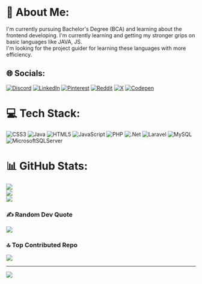 # 💫 About Me:
I'm currently pursuing Bachelor's Degree (BCA) and learning about the frontend developing. I'm currently learning and getting my stronger grips on basic languages like JAVA, JS.<br>I'm looking for the project guider for learning these languages with more efficiency.<br>


## 🌐 Socials:
[![Discord](https://img.shields.io/badge/Discord-%237289DA.svg?logo=discord&logoColor=white)](https://discord.gg/https://discord.gg/8GWx3hB9) [![LinkedIn](https://img.shields.io/badge/LinkedIn-%230077B5.svg?logo=linkedin&logoColor=white)](https://linkedin.com/in/prajjwal-upadhyay-817033259) [![Pinterest](https://img.shields.io/badge/Pinterest-%23E60023.svg?logo=Pinterest&logoColor=white)](https://pinterest.com/@boogeymannx01) [![Reddit](https://img.shields.io/badge/Reddit-%23FF4500.svg?logo=Reddit&logoColor=white)](https://reddit.com/user/@Boogeymannx) [![X](https://img.shields.io/badge/X-black.svg?logo=X&logoColor=white)](https://x.com/Boogeymannx) [![Codepen](https://img.shields.io/badge/Codepen-000000?style=for-the-badge&logo=codepen&logoColor=white)](https://codepen.io/@prajjwalupadhyay) 

# 💻 Tech Stack:
![CSS3](https://img.shields.io/badge/css3-%231572B6.svg?style=for-the-badge&logo=css3&logoColor=white) ![Java](https://img.shields.io/badge/java-%23ED8B00.svg?style=for-the-badge&logo=openjdk&logoColor=white) ![HTML5](https://img.shields.io/badge/html5-%23E34F26.svg?style=for-the-badge&logo=html5&logoColor=white) ![JavaScript](https://img.shields.io/badge/javascript-%23323330.svg?style=for-the-badge&logo=javascript&logoColor=%23F7DF1E) ![PHP](https://img.shields.io/badge/php-%23777BB4.svg?style=for-the-badge&logo=php&logoColor=white) ![.Net](https://img.shields.io/badge/.NET-5C2D91?style=for-the-badge&logo=.net&logoColor=white) ![Laravel](https://img.shields.io/badge/laravel-%23FF2D20.svg?style=for-the-badge&logo=laravel&logoColor=white) ![MySQL](https://img.shields.io/badge/mysql-4479A1.svg?style=for-the-badge&logo=mysql&logoColor=white) ![MicrosoftSQLServer](https://img.shields.io/badge/Microsoft%20SQL%20Server-CC2927?style=for-the-badge&logo=microsoft%20sql%20server&logoColor=white)
# 📊 GitHub Stats:
![](https://github-readme-stats.vercel.app/api?username=prajjwalupadhyay&theme=dark&hide_border=false&include_all_commits=false&count_private=false)<br/>
![](https://github-readme-streak-stats.herokuapp.com/?user=prajjwalupadhyay&theme=dark&hide_border=false)<br/>
![](https://github-readme-stats.vercel.app/api/top-langs/?username=prajjwalupadhyay&theme=dark&hide_border=false&include_all_commits=false&count_private=false&layout=compact)

### ✍️ Random Dev Quote
![](https://quotes-github-readme.vercel.app/api?type=horizontal&theme=radical)

### 🔝 Top Contributed Repo
![](https://github-contributor-stats.vercel.app/api?username=prajjwalupadhyay&limit=5&theme=dark&combine_all_yearly_contributions=true)

---
[![](https://visitcount.itsvg.in/api?id=prajjwalupadhyay&icon=0&color=0)](https://visitcount.itsvg.in)

<!-- Proudly created with GPRM ( https://gprm.itsvg.in ) -->
